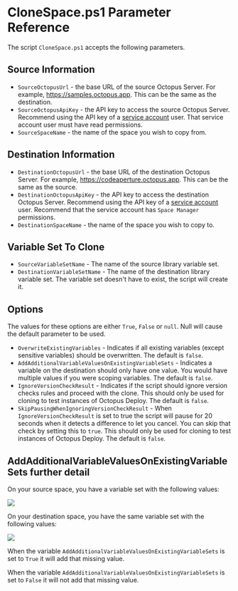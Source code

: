 # CloneSpace.ps1 Parameter Reference

The script `CloneSpace.ps1` accepts the following parameters.

## Source Information
- `SourceOctopusUrl` - the base URL of the source Octopus Server.  For example, https://samples.octopus.app.  This can be the same as the destination.
- `SourceOctopusApiKey` - the API key to access the source Octopus Server.  Recommend using the API key of a [service account](https://octopus.com/docs/security/users-and-teams/service-accounts) user.  That service account user must have read permissions.
- `SourceSpaceName` - the name of the space you wish to copy from.

## Destination Information
- `DestinationOctopusUrl` - the base URL of the destination Octopus Server. For example, https://codeaperture.octopus.app.  This can be the same as the source.
- `DestinationOctopusApiKey` - the API key to access the destination Octopus Server.  Recommend using the API key of a [service account](https://octopus.com/docs/security/users-and-teams/service-accounts) user.  Recommend that the service account has `Space Manager` permissions.
- `DestinationSpaceName` - the name of the space you wish to copy to.

## Variable Set To Clone
- `SourceVariableSetName` - The name of the source library variable set.
- `DestinationVariableSetName` - The name of the destination library variable set.  The variable set doesn't have to exist, the script will create it.        

## Options

The values for these options are either `True`, `False` or `null`.  Null will cause the default parameter to be used.

- `OverwriteExistingVariables` - Indicates if all existing variables (except sensitive variables) should be overwritten.  The default is `false`.
- `AddAdditionalVariableValuesOnExistingVariableSets` - Indicates a variable on the destination should only have one value.  You would have multiple values if you were scoping variables.  The default is `false`.
- `IgnoreVersionCheckResult` - Indicates if the script should ignore version checks rules and proceed with the clone.  This should only be used for cloning to test instances of Octopus Deploy.  The default is `false`.
- `SkipPausingWhenIgnoringVersionCheckResult` - When `IgnoreVersionCheckResult` is set to true the script will pause for 20 seconds when it detects a difference to let you cancel.  You can skip that check by setting this to `true`. This should only be used for cloning to test instances of Octopus Deploy.  The default is `false`.

## AddAdditionalVariableValuesOnExistingVariableSets further detail

On your source space, you have a variable set with the following values:

![](../img/source-space-more-values.png)

On your destination space, you have the same variable set with the following values:

![](../img/destination-less-values.png)

When the variable `AddAdditionalVariableValuesOnExistingVariableSets` is set to `True` it will add that missing value.

When the variable `AddAdditionalVariableValuesOnExistingVariableSets` is set to `False` it will not add that missing value.